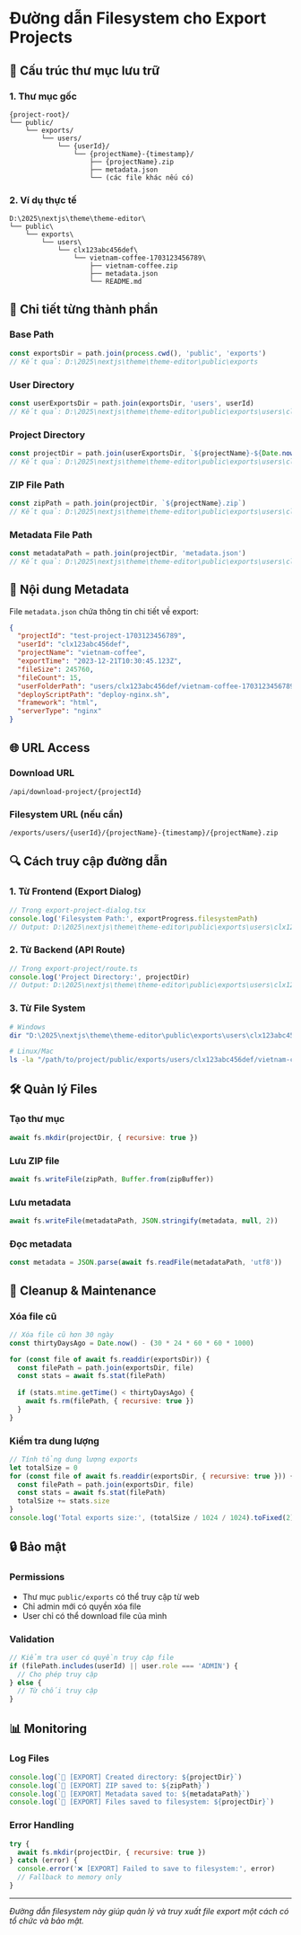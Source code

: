 # Đường dẫn Filesystem cho Export Projects

## 📁 Cấu trúc thư mục lưu trữ

### 1. **Thư mục gốc**
```
{project-root}/
└── public/
    └── exports/
        └── users/
            └── {userId}/
                └── {projectName}-{timestamp}/
                    ├── {projectName}.zip
                    ├── metadata.json
                    └── (các file khác nếu có)
```

### 2. **Ví dụ thực tế**
```
D:\2025\nextjs\theme\theme-editor\
└── public\
    └── exports\
        └── users\
            └── clx123abc456def\
                └── vietnam-coffee-1703123456789\
                    ├── vietnam-coffee.zip
                    ├── metadata.json
                    └── README.md
```

## 🔧 Chi tiết từng thành phần

### **Base Path**
```javascript
const exportsDir = path.join(process.cwd(), 'public', 'exports')
// Kết quả: D:\2025\nextjs\theme\theme-editor\public\exports
```

### **User Directory**
```javascript
const userExportsDir = path.join(exportsDir, 'users', userId)
// Kết quả: D:\2025\nextjs\theme\theme-editor\public\exports\users\clx123abc456def
```

### **Project Directory**
```javascript
const projectDir = path.join(userExportsDir, `${projectName}-${Date.now()}`)
// Kết quả: D:\2025\nextjs\theme\theme-editor\public\exports\users\clx123abc456def\vietnam-coffee-1703123456789
```

### **ZIP File Path**
```javascript
const zipPath = path.join(projectDir, `${projectName}.zip`)
// Kết quả: D:\2025\nextjs\theme\theme-editor\public\exports\users\clx123abc456def\vietnam-coffee-1703123456789\vietnam-coffee.zip
```

### **Metadata File Path**
```javascript
const metadataPath = path.join(projectDir, 'metadata.json')
// Kết quả: D:\2025\nextjs\theme\theme-editor\public\exports\users\clx123abc456def\vietnam-coffee-1703123456789\metadata.json
```

## 📄 Nội dung Metadata

File `metadata.json` chứa thông tin chi tiết về export:

```json
{
  "projectId": "test-project-1703123456789",
  "userId": "clx123abc456def",
  "projectName": "vietnam-coffee",
  "exportTime": "2023-12-21T10:30:45.123Z",
  "fileSize": 245760,
  "fileCount": 15,
  "userFolderPath": "users/clx123abc456def/vietnam-coffee-1703123456789/",
  "deployScriptPath": "deploy-nginx.sh",
  "framework": "html",
  "serverType": "nginx"
}
```

## 🌐 URL Access

### **Download URL**
```
/api/download-project/{projectId}
```

### **Filesystem URL** (nếu cần)
```
/exports/users/{userId}/{projectName}-{timestamp}/{projectName}.zip
```

## 🔍 Cách truy cập đường dẫn

### **1. Từ Frontend (Export Dialog)**
```javascript
// Trong export-project-dialog.tsx
console.log('Filesystem Path:', exportProgress.filesystemPath)
// Output: D:\2025\nextjs\theme\theme-editor\public\exports\users\clx123abc456def\vietnam-coffee-1703123456789
```

### **2. Từ Backend (API Route)**
```javascript
// Trong export-project/route.ts
console.log('Project Directory:', projectDir)
// Output: D:\2025\nextjs\theme\theme-editor\public\exports\users\clx123abc456def\vietnam-coffee-1703123456789
```

### **3. Từ File System**
```bash
# Windows
dir "D:\2025\nextjs\theme\theme-editor\public\exports\users\clx123abc456def\vietnam-coffee-1703123456789"

# Linux/Mac
ls -la "/path/to/project/public/exports/users/clx123abc456def/vietnam-coffee-1703123456789"
```

## 🛠️ Quản lý Files

### **Tạo thư mục**
```javascript
await fs.mkdir(projectDir, { recursive: true })
```

### **Lưu ZIP file**
```javascript
await fs.writeFile(zipPath, Buffer.from(zipBuffer))
```

### **Lưu metadata**
```javascript
await fs.writeFile(metadataPath, JSON.stringify(metadata, null, 2))
```

### **Đọc metadata**
```javascript
const metadata = JSON.parse(await fs.readFile(metadataPath, 'utf8'))
```

## 🧹 Cleanup & Maintenance

### **Xóa file cũ**
```javascript
// Xóa file cũ hơn 30 ngày
const thirtyDaysAgo = Date.now() - (30 * 24 * 60 * 60 * 1000)

for (const file of await fs.readdir(exportsDir)) {
  const filePath = path.join(exportsDir, file)
  const stats = await fs.stat(filePath)
  
  if (stats.mtime.getTime() < thirtyDaysAgo) {
    await fs.rm(filePath, { recursive: true })
  }
}
```

### **Kiểm tra dung lượng**
```javascript
// Tính tổng dung lượng exports
let totalSize = 0
for (const file of await fs.readdir(exportsDir, { recursive: true })) {
  const filePath = path.join(exportsDir, file)
  const stats = await fs.stat(filePath)
  totalSize += stats.size
}
console.log('Total exports size:', (totalSize / 1024 / 1024).toFixed(2), 'MB')
```

## 🔒 Bảo mật

### **Permissions**
- Thư mục `public/exports` có thể truy cập từ web
- Chỉ admin mới có quyền xóa file
- User chỉ có thể download file của mình

### **Validation**
```javascript
// Kiểm tra user có quyền truy cập file
if (filePath.includes(userId) || user.role === 'ADMIN') {
  // Cho phép truy cập
} else {
  // Từ chối truy cập
}
```

## 📊 Monitoring

### **Log Files**
```javascript
console.log(`📁 [EXPORT] Created directory: ${projectDir}`)
console.log(`💾 [EXPORT] ZIP saved to: ${zipPath}`)
console.log(`📄 [EXPORT] Metadata saved to: ${metadataPath}`)
console.log(`📂 [EXPORT] Files saved to filesystem: ${projectDir}`)
```

### **Error Handling**
```javascript
try {
  await fs.mkdir(projectDir, { recursive: true })
} catch (error) {
  console.error('❌ [EXPORT] Failed to save to filesystem:', error)
  // Fallback to memory only
}
```

---

*Đường dẫn filesystem này giúp quản lý và truy xuất file export một cách có tổ chức và bảo mật.* 